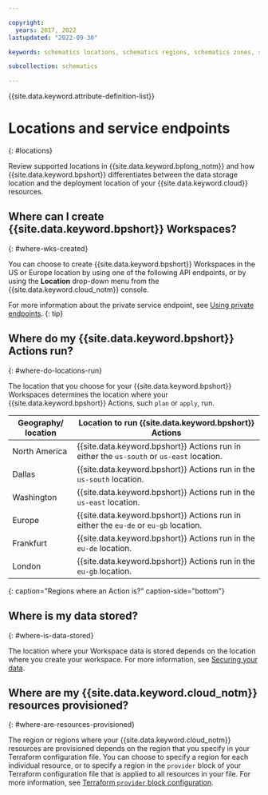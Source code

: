 ```yaml
---

copyright:
  years: 2017, 2022
lastupdated: "2022-09-30"

keywords: schematics locations, schematics regions, schematics zones, schematics endpoints, schematics service endpoints

subcollection: schematics

---
```


{{site.data.keyword.attribute-definition-list}}

# Locations and service endpoints
{: #locations} 

Review supported locations in {{site.data.keyword.bplong_notm}} and how {{site.data.keyword.bpshort}} differentiates between the data storage location and the deployment location of your {{site.data.keyword.cloud}} resources.

## Where can I create {{site.data.keyword.bpshort}} Workspaces?
{: #where-wks-created}

You can choose to create {{site.data.keyword.bpshort}} Workspaces in the US or Europe location by using one of the following API endpoints, or by using the **Location** drop-down menu from the {{site.data.keyword.cloud_notm}} console.

For more information about the private service endpoint, see [Using private endpoints](/docs/schematics?topic=schematics-secure-data#pi-location). 
{: tip}

## Where do my {{site.data.keyword.bpshort}} Actions run?
{: #where-do-locations-run}

The location that you choose for your {{site.data.keyword.bpshort}} Workspaces determines the location where your {{site.data.keyword.bpshort}} Actions, such `plan` or `apply`, run. 

|Geography/ location |Location to run {{site.data.keyword.bpshort}} Actions|
|------------|----------------|
|North America|{{site.data.keyword.bpshort}} Actions run in either the `us-south` or `us-east` location.|
|Dallas|{{site.data.keyword.bpshort}} Actions run in the `us-south` location.|
|Washington|{{site.data.keyword.bpshort}} Actions run in the `us-east` location.|
|Europe|{{site.data.keyword.bpshort}} Actions run in either the `eu-de` or `eu-gb` location.|
|Frankfurt|{{site.data.keyword.bpshort}} Actions run in the `eu-de` location.|
|London|{{site.data.keyword.bpshort}} Actions run in the `eu-gb` location.|
{: caption="Regions where an Action is?" caption-side="bottom"}

## Where is my data stored?
{: #where-is-data-stored}

The location where your Workspace data is stored depends on the location where you create your workspace. For more information, see [Securing your data](/docs/schematics?topic=schematics-secure-data). 

## Where are my {{site.data.keyword.cloud_notm}} resources provisioned?
{: #where-are-resources-provisioned}

The region or regions where your {{site.data.keyword.cloud_notm}} resources are provisioned depends on the region that you specify in your Terraform configuration file. You can choose to specify a region for each individual resource, or to specify a region in the `provider` block of your Terraform configuration file that is applied to all resources in your file. For more information, see [Terraform `provider` block configuration](/docs/ibm-cloud-provider-for-terraform?topic=ibm-cloud-provider-for-terraform-provider-reference). 
